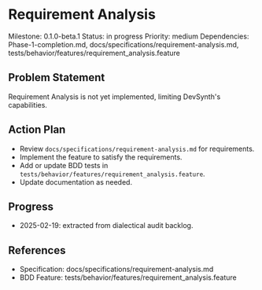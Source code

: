 # Requirement Analysis
Milestone: 0.1.0-beta.1
Status: in progress
Priority: medium
Dependencies: Phase-1-completion.md, docs/specifications/requirement-analysis.md, tests/behavior/features/requirement_analysis.feature

## Problem Statement
Requirement Analysis is not yet implemented, limiting DevSynth's capabilities.


## Action Plan
- Review `docs/specifications/requirement-analysis.md` for requirements.
- Implement the feature to satisfy the requirements.
- Add or update BDD tests in `tests/behavior/features/requirement_analysis.feature`.
- Update documentation as needed.

## Progress
- 2025-02-19: extracted from dialectical audit backlog.

## References
- Specification: docs/specifications/requirement-analysis.md
- BDD Feature: tests/behavior/features/requirement_analysis.feature
